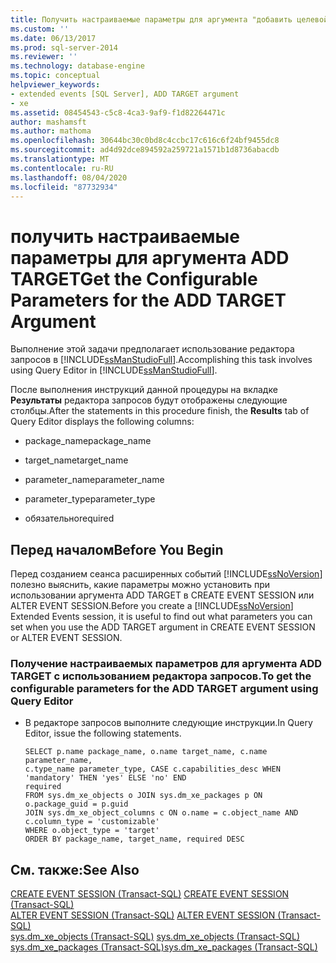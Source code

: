 ```yaml
---
title: Получить настраиваемые параметры для аргумента "добавить целевой объект" | Документация Майкрософт
ms.custom: ''
ms.date: 06/13/2017
ms.prod: sql-server-2014
ms.reviewer: ''
ms.technology: database-engine
ms.topic: conceptual
helpviewer_keywords:
- extended events [SQL Server], ADD TARGET argument
- xe
ms.assetid: 08454543-c5c8-4ca3-9af9-f1d82264471c
author: mashamsft
ms.author: mathoma
ms.openlocfilehash: 30644bc30c0bd8c4ccbc17c616c6f24bf9455dc8
ms.sourcegitcommit: ad4d92dce894592a259721a1571b1d8736abacdb
ms.translationtype: MT
ms.contentlocale: ru-RU
ms.lasthandoff: 08/04/2020
ms.locfileid: "87732934"
---
```

# <a name="get-the-configurable-parameters-for-the-add-target-argument"></a><span data-ttu-id="78437-102">получить настраиваемые параметры для аргумента ADD TARGET</span><span class="sxs-lookup"><span data-stu-id="78437-102">Get the Configurable Parameters for the ADD TARGET Argument</span></span>
  <span data-ttu-id="78437-103">Выполнение этой задачи предполагает использование редактора запросов в [!INCLUDE[ssManStudioFull](../includes/ssmanstudiofull-md.md)].</span><span class="sxs-lookup"><span data-stu-id="78437-103">Accomplishing this task involves using Query Editor in [!INCLUDE[ssManStudioFull](../includes/ssmanstudiofull-md.md)].</span></span>  
  
 <span data-ttu-id="78437-104">После выполнения инструкций данной процедуры на вкладке **Результаты** редактора запросов будут отображены следующие столбцы.</span><span class="sxs-lookup"><span data-stu-id="78437-104">After the statements in this procedure finish, the **Results** tab of Query Editor displays the following columns:</span></span>  
  
-   <span data-ttu-id="78437-105">package_name</span><span class="sxs-lookup"><span data-stu-id="78437-105">package_name</span></span>  
  
-   <span data-ttu-id="78437-106">target_name</span><span class="sxs-lookup"><span data-stu-id="78437-106">target_name</span></span>  
  
-   <span data-ttu-id="78437-107">parameter_name</span><span class="sxs-lookup"><span data-stu-id="78437-107">parameter_name</span></span>  
  
-   <span data-ttu-id="78437-108">parameter_type</span><span class="sxs-lookup"><span data-stu-id="78437-108">parameter_type</span></span>  
  
-   <span data-ttu-id="78437-109">обязательно</span><span class="sxs-lookup"><span data-stu-id="78437-109">required</span></span>  
  
##  <a name="before-you-begin"></a><a name="BeforeYouBegin"></a> <span data-ttu-id="78437-110">Перед началом</span><span class="sxs-lookup"><span data-stu-id="78437-110">Before You Begin</span></span>  
 <span data-ttu-id="78437-111">Перед созданием сеанса расширенных событий [!INCLUDE[ssNoVersion](../includes/ssnoversion-md.md)] полезно выяснить, какие параметры можно установить при использовании аргумента ADD TARGET в CREATE EVENT SESSION или ALTER EVENT SESSION.</span><span class="sxs-lookup"><span data-stu-id="78437-111">Before you create a [!INCLUDE[ssNoVersion](../includes/ssnoversion-md.md)] Extended Events session, it is useful to find out what parameters you can set when you use the ADD TARGET argument in CREATE EVENT SESSION or ALTER EVENT SESSION.</span></span>  
  
### <a name="to-get-the-configurable-parameters-for-the-add-target-argument-using-query-editor"></a><span data-ttu-id="78437-112">Получение настраиваемых параметров для аргумента ADD TARGET с использованием редактора запросов.</span><span class="sxs-lookup"><span data-stu-id="78437-112">To get the configurable parameters for the ADD TARGET argument using Query Editor</span></span>  
  
-   <span data-ttu-id="78437-113">В редакторе запросов выполните следующие инструкции.</span><span class="sxs-lookup"><span data-stu-id="78437-113">In Query Editor, issue the following statements.</span></span>  
  
    ```  
    SELECT p.name package_name, o.name target_name, c.name parameter_name,   
    c.type_name parameter_type, CASE c.capabilities_desc WHEN 'mandatory' THEN 'yes' ELSE 'no' END   
    required   
    FROM sys.dm_xe_objects o JOIN sys.dm_xe_packages p ON o.package_guid = p.guid   
    JOIN sys.dm_xe_object_columns c ON o.name = c.object_name AND c.column_type = 'customizable'  
    WHERE o.object_type = 'target'   
    ORDER BY package_name, target_name, required DESC  
    ```  
  
## <a name="see-also"></a><span data-ttu-id="78437-114">См. также:</span><span class="sxs-lookup"><span data-stu-id="78437-114">See Also</span></span>  
 <span data-ttu-id="78437-115">[CREATE EVENT SESSION (Transact-SQL)](/sql/t-sql/statements/create-event-session-transact-sql) </span><span class="sxs-lookup"><span data-stu-id="78437-115">[CREATE EVENT SESSION &#40;Transact-SQL&#41;](/sql/t-sql/statements/create-event-session-transact-sql) </span></span>  
 <span data-ttu-id="78437-116">[ALTER EVENT SESSION &#40;Transact-SQL&#41;](/sql/t-sql/statements/alter-event-session-transact-sql) </span><span class="sxs-lookup"><span data-stu-id="78437-116">[ALTER EVENT SESSION &#40;Transact-SQL&#41;](/sql/t-sql/statements/alter-event-session-transact-sql) </span></span>  
 <span data-ttu-id="78437-117">[sys.dm_xe_objects (Transact-SQL)](/sql/relational-databases/system-dynamic-management-views/sys-dm-xe-objects-transact-sql) </span><span class="sxs-lookup"><span data-stu-id="78437-117">[sys.dm_xe_objects &#40;Transact-SQL&#41;](/sql/relational-databases/system-dynamic-management-views/sys-dm-xe-objects-transact-sql) </span></span>  
 [<span data-ttu-id="78437-118">sys.dm_xe_packages (Transact-SQL)</span><span class="sxs-lookup"><span data-stu-id="78437-118">sys.dm_xe_packages &#40;Transact-SQL&#41;</span></span>](/sql/relational-databases/system-dynamic-management-views/sys-dm-xe-packages-transact-sql)  
  
  
